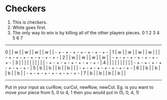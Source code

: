 # Checkers
1. This is checkers.
2. White goes first.
4. The only way to win is by killing all of the other players pieces.
    0   1   2   3   4   5   6   7 
  - - - - - - - - - - - - - - - - -
0 |   | w |   | w |   | w |   | w | 
  | - + - + - + - + - + - + - + - |
1 | w |   | w |   | w |   | w |   | 
  | - + - + - + - + - + - + - + - |
2 |   | w |   | w |   | w |   | w | 
  | - + - + - + - + - + - + - + - |
3 |   |   |   |   |   |   |   |   | 
  | - + - + - + - + - + - + - + - |
4 |   |   |   |   |   |   |   |   | 
  | - + - + - + - + - + - + - + - |
5 | b |   | b |   | b |   | b |   | 
  | - + - + - + - + - + - + - + - |
6 |   | b |   | b |   | b |   | b | 
  | - + - + - + - + - + - + - + - |
7 | b |   | b |   | b |   | b |   | 
  - - - - - - - - - - - - - - - - -
Put in your input as curRow, curCol, newRow, newCol. Eg. is you want to move your piece from 5, 0 to 4, 1 then you would put in (5, 0, 4, 1)
